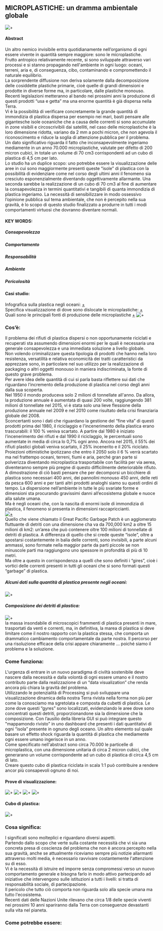## MICROPLASTICHE: un dramma ambientale globale 
![+](https://i.imgur.com/XB7bnIj.jpg)  
#### Abstract  
Un altro nemico invisibile entra quotidianamente nell’organismo di ogni essere vivente in quantità sempre maggiore: sono le microplastiche.  
Frutto antropico relativamente recente, si sono sviluppate attraverso vari processi e si stanno propagando nell'ambiente in ogni luogo: oceani, terreni, aria e, di conseguenza, cibo, contaminando e compromettendo il naturale equilibrio.  
La sorprendente diffusione non deriva solamente dalla decomposizione delle cosiddette plastiche primarie, cioè quelle di grandi dimensioni e prodotte in diverse forme ma, in particolare, dalle plastiche monouso. Recenti legislazioni metteranno al bando nei prossimi anni la produzione di questi prodotti “usa e getta” ma una enorme quantità è già dispersa nella Terra.  
Vi è la possibilità di verificare concretamente la grande quantità di immondizia di plastica dispersa per esempio nei mari, basti pensare alle gigantesche isole oceaniche che a causa delle correnti si sono accumulate in zone visibili e circoscrivibili dai satelliti, nel caso delle microplastiche è la loro dimensione ridotta, variano da 2 mm a pochi micron, che non agevola il riconoscimento e riduce la soglia di attenzione pubblica per il problema.  
Un dato significativo riguarda il fatto che inconsapevolmente ingeriamo mediamente in un anno 70.000 microplastiche, valutate per difetto di 200 micron cubici, in totale un volume di 70 cm3 corrispondenti ad un cubo di plastica di 4,5 cm per lato.  
Lo studio ha un duplice scopo: uno potrebbe essere la visualizzazione delle aree in cui sono maggiormente presenti queste “isole” di plastica con la possibilità di evidenziare come nel corso degli ultimi anni il fenomeno sia cresciuto esponenzialmente diventando oggettivamente allarmante.  Una seconda sarebbe la realizzazione di un cubo di 70 cm3 al fine di aumentare la consapevolezza in termini quantitativi e tangibili di quanta immondizia di plastica ingeriamo.
La necessità di sensibilizzare in modo ossessivo l’opinione pubblica sul tema ambientale, che non è percepito nella sua gravità, è lo scopo di questo studio finalizzato a produrre in tutti i modi comportamenti virtuosi che dovranno diventare normali.  
#### KEY WORDS:  
##### Consapevolezza  
##### Comportamento  
##### Responsabilità  
##### Ambiente  
##### Pericolosità  

#### Casi studio:
Infografica sulla plastica negli oceani: [+](http://dumpark.com/seas-of-plastic-infographic/)  
Specifica visualizzazione di dove sono dislocate le microplastiche: [+](https://www.nature.com/news/bottles-bags-ropes-and-toothbrushes-the-struggle-to-track-ocean-plastics-1.20432)  
Quali sono le principali fonti di produzione delle microplastiche [+](https://www.leisurepro.com/blog/ocean-news/great-plastic-era-change-want-see-world/)
![+](https://i.imgur.com/ZTqsyAc.jpg)  
### Cos’è:
Il problema dei rifiuti di plastica dispersi o non opportunamente riciclati e recuperati sta assumendo dimensioni enormi per le quali è necessaria una generale consapevolezza e una immediata soluzione a livello globale.   
Non volendo criminalizzare questa tipologia di prodotti che hanno nella loro resistenza, versatilità e relativa economicità dei tratti caratteristici da apprezzare sono, in particolare nel suo utilizzo per la realizzazione di packaging o altri oggetti monouso in maniera indiscriminata, la fonte di questo grave problema.    
Per avere idea delle quantità di cui si parla basta riflettere sui dati che riguardano l’incremento della produzione di plastica nel corso degli anni dalla sua scoperta.  
Nel 1950 il mondo produceva solo 2 milioni di tonnellate all'anno. Da allora, la produzione annuale è aumentata di quasi 200 volte, raggiungendo 381 milioni di tonnellate nel 2015, vi è stata solo una lieve flessione della produzione annuale nel 2009 e nel 2010 come risultato della crisi finanziaria globale del 2008.    
Sconcertanti sono i dati che riguardano la gestione del “fine vita” di questi prodotti prima del 1980, il riciclaggio e l'incenerimento della plastica erano trascurabili: il 100 % veniva scartato. A partire dal 1980 è iniziato l’incenerimento dei rifiuti e dal 1990 il riciclaggio, le percentuali sono aumentate in media di circa lo 0,7% ogni anno. Ancora nel 2015, il 55% dei rifiuti plastici globali veniva scartato, il 25% incenerito e il 20% riciclato.  
Proiezioni ottimistiche ipotizzano che entro il 2050 solo il 6 % verrà scartato ma nel frattempo oceani, terreni, fiumi e aria, perché gran parte si polverizza diventando microplastica trasportabile con facilità per via aerea, diventeranno sempre più pregne di questo difficilmente deteriorabile rifiuto.  
A dimostrazione di ciò basti pensare che per decomporsi un bicchiere di plastica sono necessari 400 anni, dei pannolini monouso 450 anni, delle reti da pesca 600 anni e per tanti altri prodotti analoghi siamo su questi ordini di tempo.
La dispersione nell’ambiente in tutte le più svariate forme e dimensioni sta procurando gravissimi danni all’ecosistema globale e nuoce alla salute umana.  
Ma è negli oceani che, con la nascita di enormi isole di immondizia di plastica, il fenomeno si presenta in dimensioni raccapriccianti.  
[![+](https://i.imgur.com/8LzfR20.jpg)](https://www.youtube.com/watch?time_continue=43&v=Sp572udnPVg)  
Quello che viene chiamato il Great Pacific Garbage Patch è un agglomerato fluttuante di detriti con una dimensione cha va da 700,000 km2 a oltre 15 milioni di km2: un’area che può contenere oltre 100 milioni di tonnellate di detriti di plastica.
A differenza di quello che si crede queste “isole”, oltre a spostarsi costantemente in balia delle correnti, sono invisibili, a parte alcuni ammassi, sono formate nella maggior parte da parti piccole se non minuscole parti ma raggiungono uno spessore in profondità di più di 10 metri.  
Ma oltre a questo in corrispondenza a quelli che sono definiti i “gires”, cioè i vortici delle correnti presenti in tutti gli oceani che si sono formati questi “garbage” di plastica.  
##### Alcuni dati sulla quantità di plastica presente negli oceani:  
![+](https://i.imgur.com/qz9sO24.jpg)  
##### Composizione dei detriti di plastica:  
![+](https://i.imgur.com/7OBPbRn.jpg)  
la massa insondabile di microscopici frammenti di plastica presenti in mare, trasportati da venti e correnti, ma, in definitiva, la marea di plastica si deve limitare come il nostro rapporto con la plastica stessa, che comporta un drammatico cambiamento comportamentale da parte nostra. Il percorso per una risoluzione efficace della crisi appare chiaramente ... poiché siamo il problema e la soluzione.  
### Come funziona:  
L'urgenza di entrare in un nuovo paradigma di civiltà sostenibile deve nascere dalla necessità e dalla volontà di ogni essere umano e il nostro contributo parte dalla realizzazione di un “data visualization” che renda ancora più chiara la gravità del problema.  
Utilizzando le potenzialità di Processing si può sviluppare una visualizzazione dinamica della nostra Terra rivista nella forma  non più per come la conosciamo ma sgretolata e composta da cubetti di plastica.
Le zone dove questi “gyres” sono localizzati, evidenziando le aree dove sono concentrati questi detriti, proporzionandone sia la dimensione che la composizione.
Con l’ausilio della libreria GUI si può integrare questo "mappamondo rivisto" in uno dashboard che presenti i dati quantitativi di ogni “isola” presente in ognuno degli oceano.
Un altro elemento sul quale basare un effetto shock riguarda la quantità di plastica che mediamente ogni essere umano ingerisce in un anno.  
Come specificato nell'abstract sono circa 70.000 le particelle di microplastica, con una dimensione unitaria di circa 2 micron cubici, che generarano un volume corrispondente ad un cubo di plastica di circa 4,5 cm di lato.  
Creare questo cubo di plastica riciclata in scala 1:1 può contribuire a rendere ancor più consapevoli ognuno di noi.  
#### Prove di visualizzazione:  
![+](https://i.imgur.com/nLpvDqv.jpg) ![+](https://i.imgur.com/I37f2Rv.jpg) ![+](https://i.imgur.com/yx4y85O.jpg) ![+](https://i.imgur.com/u6J7L2Z.jpg)  
#### Cubo di plastica:  
![+](https://i.imgur.com/Cwp0Y1P.jpg)  
### Cosa significa:  
I significati sono molteplici e riguardano diversi aspetti.  
Partendo dallo scopo che verte sulla costante necessità che vi sia una concreta presa di coscienza del problema che non è ancora percepito nella sua gravità, anche se attualmente riceviamo sempre più notizie allarmanti attraverso molti media, è necessario ravvivare costantemente l'attenzione su di esso.  
Vi è la necessità di istruire ed imporre senza compromessi verso un nuovo comportamento generale e bisogna farlo in modo attivo partecipando ad iniziative che intervengono sulle istituzioni a tutti i livelli: si tratta di responsabilità sociale, di partecipazione.  
Il pericolo che tutto ciò comporta non riguarda solo alla specie umana ma tutto l'ecosistema.  
Recenti dati delle Nazioni Unite rilevano che circa 1/8 delle specie viventi nei prossimi 10 anni spariranno dalla Terra con conseguenze devastanti sulla vita nel pianeta.  
### Come potrebbe essere:  









